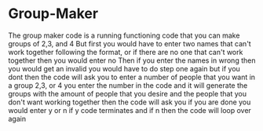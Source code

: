 # Group-Maker

The group maker code is a running functioning code that you can make groups of 2,3, and 4
But first you would have to enter two names that can't work together following the format, or if there are no one that can't work together then you would enter no
Then if you enter the names in wrong then you would get an invalid you would have to do step one again
but if you dont then the code will ask you to enter a number of people that you want in a group 2,3, or 4
you enter the number in the code and it will generate the groups with the amount of people that you desire and the people that you don't want working together
then the code will ask you if you are done you would enter y or n if y code terminates and if n then the code will loop over again
